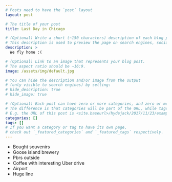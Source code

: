 ```yaml
---
# Posts need to have the `post` layout
layout: post

# The title of your post
title: Last Day in Chicago

# (Optional) Write a short (~150 characters) description of each blog post.
# This description is used to preview the page on search engines, social media, etc.
description: >
  We fly home :(

# (Optional) Link to an image that represents your blog post.
# The aspect ratio should be ~16:9.
image: /assets/img/default.jpg

# You can hide the description and/or image from the output
# (only visible to search engines) by setting:
# hide_description: true
# hide_image: true

# (Optional) Each post can have zero or more categories, and zero or more tags.
# The difference is that categories will be part of the URL, while tags will not.
# E.g. the URL of this post is <site.baseurl>/hydejack/2017/11/23/example-content/
categories: []
tags: []
# If you want a category or tag to have its own page,
# check out `_featured_categories` and `_featured_tags` respectively.
---
```


- Bought souvenirs 
- Goose island brewery
- Pbrs outside
- Coffee with interesting Uber drive 
- Airport
- Huge line 
